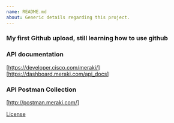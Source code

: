 ```yaml
---
name: README.md
about: Generic details regarding this project.
---
```


### My first Github upload, still learning how to use github

### API documentation
[https://developer.cisco.com/meraki/]
[https://dashboard.meraki.com/api_docs]

### API Postman Collection
[http://postman.meraki.com/]

[License](/LICENSE)
